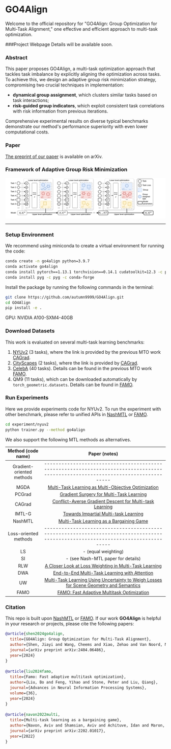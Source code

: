 # GO4Align

Welcome to the official repository for "GO4Align: Group Optimization for Multi-Task Alignment," one effective and efficient approach to multi-task optimization. 


###Project Webpage
Details will be available soon.

### Abstract

This paper proposes GO4Align, a multi-task optimization approach that tackles task imbalance by explicitly aligning the optimization across tasks. 
To achieve this, we design an adaptive group risk minimization strategy, compromising two crucial techniques in implementation:
- **dynamical group assignment**, which clusters similar tasks based on task interactions; 
- **risk-guided group indicators**, which exploit consistent task correlations with risk information from previous iterations. 

Comprehensive experimental results on diverse typical benchmarks demonstrate our method's performance superiority with even lower computational costs.

### Paper

[The preprint of our paper](https://arxiv.org/abs/2404.06486) is available on arXiv. 

### Framework of Adaptive Group Risk Minimization 

<p align="center"> 
    <img src="GO4Align.pdf" width="800">
</p>

---

###  Setup Environment 

We recommend using miniconda to create a virtual environment for running the code:
```bash
conda create -n go4align python=3.9.7
conda activate go4align 
conda install pytorch==1.13.1 torchvision==0.14.1 cudatoolkit=12.3 -c pytorch
conda install pyg -c pyg -c conda-forge
```

Install the package by running the following commands in the terminal:
```bash
git clone https://github.com/autumn9999/GO4Align.git
cd GO4Align
pip install -e .
```

GPU: NVIDIA A100-SXM4-40GB

###  Download Datasets

This work is evaluated on several multi-task learning benchmarks:

1. [NYUv2](https://www.dropbox.com/sh/86nssgwm6hm3vkb/AACrnUQ4GxpdrBbLjb6n-mWNa?dl=0) (3 tasks), where the link is provided by the previous MTO work [CAGrad](https://github.com/Cranial-XIX/CAGrad.git).
2. [CityScapes](https://www.dropbox.com/sh/gaw6vh6qusoyms6/AADwWi0Tp3E3M4B2xzeGlsEna?dl=0) (2 tasks), where the link is provided by [CAGrad](https://github.com/Cranial-XIX/CAGrad.git).
3. [CelebA](https://drive.google.com/drive/folders/0B7EVK8r0v71pWEZsZE9oNnFzTm8?resourcekey=0-5BR16BdXnb8hVj6CNHKzLg) (40 tasks). Details can be found in the previous MTO work [FAMO](https://github.com/Cranial-XIX/FAMO).
4. QM9 (11 tasks), which can be downloaded automatically by `torch_geometric.datasets`. Details can be found in [FAMO](https://github.com/Cranial-XIX/FAMO/blob/main/experiments/quantum_chemistry/trainer.py).



###  Run Experiments
Here we provide experiments code for NYUv2. To run the experiment with other benchmark, please refer to unified APIs in [NashMTL](https://github.com/AvivNavon/nash-mtl) or [FAMO](https://github.com/Cranial-XIX/FAMO).

```bash
cd experiment/nyuv2
python trainer.py --method go4align 
```

We also support the following MTL methods as alternatives.

|    Method (code name)     |                                                          Paper (notes)                                                           |
|:-------------------------:|:--------------------------------------------------------------------------------------------------------------------------------:|
|          Gradient-oriented methods            | -------------------------------------------------------------------------------------------------------------------------------- |
|           MGDA            |                     [Multi-Task Learning as Multi-Objective Optimization](https://arxiv.org/pdf/1810.04650)                      |
|          PCGrad           |                           [Gradient Surgery for Multi-Task Learning](https://arxiv.org/pdf/2001.06782)                           |
|          CAGrad           |                 [Conflict-Averse Gradient Descent for Multi-task Learning](https://arxiv.org/pdf/2110.14048.pdf)                 |
|          IMTL-G           |                       [Towards Impartial Multi-task Learning](https://openreview.net/forum?id=IMPnRXEWpvr)                       |
|          NashMTL          |                        [Multi-Task Learning as a Bargaining Game](https://arxiv.org/pdf/2202.01017v1.pdf)                        |
|          Loss-oriented methods            | -------------------------------------------------------------------------------------------------------------------------------- |
|            LS             |                                                       - (equal weighting)                                                        |
|            SI             |                                                - (see Nash-MTL paper for details)                                                |
|            RLW            |                  [A Closer Look at Loss Weighting in Multi-Task Learning](https://arxiv.org/pdf/2111.10603.pdf)                  |
|            DWA            |                        [End-to-End Multi-Task Learning with Attention](https://arxiv.org/pdf/1803.10704)                         |
|            UW             | [Multi-Task Learning Using Uncertainty to Weigh Losses for Scene Geometry and Semantics](https://arxiv.org/pdf/1705.07115v3.pdf) |
|           FAMO            |                          [FAMO: Fast Adaptive Multitask Optimization](https://arxiv.org/pdf/2306.03792)                          |



### Citation
This repo is built upon [NashMTL](https://github.com/AvivNavon/nash-mtl) or [FAMO](https://github.com/Cranial-XIX/FAMO). If our work **GO4Align** is helpful in your research or projects, please cite the following papers:

```bib
@article{shen2024go4align,
  title={GO4Align: Group Optimization for Multi-Task Alignment},
  author={Shen, Jiayi and Wang, Cheems and Xiao, Zehao and Van Noord, Nanne and Worring, Marcel},
  journal={arXiv preprint arXiv:2404.06486},
  year={2024}
}

@article{liu2024famo,
  title={Famo: Fast adaptive multitask optimization},
  author={Liu, Bo and Feng, Yihao and Stone, Peter and Liu, Qiang},
  journal={Advances in Neural Information Processing Systems},
  volume={36},
  year={2024}
}

@article{navon2022multi,
  title={Multi-task learning as a bargaining game},
  author={Navon, Aviv and Shamsian, Aviv and Achituve, Idan and Maron, Haggai and Kawaguchi, Kenji and Chechik, Gal and Fetaya, Ethan},
  journal={arXiv preprint arXiv:2202.01017},
  year={2022}
}
```



